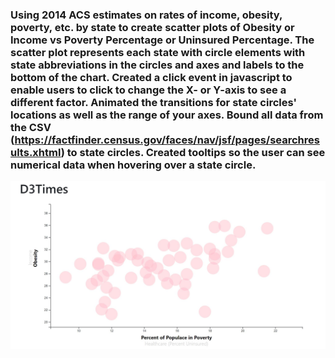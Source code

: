 ### Using 2014 ACS estimates on rates of income, obesity, poverty, etc. by state to create scatter plots of Obesity or Income vs Poverty Percentage or Uninsured Percentage.  The scatter plot represents each state with circle elements with state abbreviations in the circles and axes and labels to the bottom of the chart.  Created a click event in javascript to enable users to click to change the X- or Y-axis to see a different factor.  Animated the transitions for state circles' locations as well as the range of your axes. Bound all data from the CSV (https://factfinder.census.gov/faces/nav/jsf/pages/searchresults.xhtml) to state circles.  Created tooltips so the user can see numerical data when hovering over a state circle.

![Screenshot](Capture.JPG)

